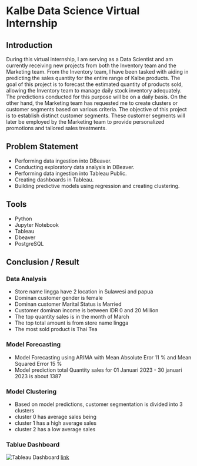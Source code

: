 # Kalbe Data Science Virtual Internship

## Introduction
During this virtual internship, I am serving as a Data Scientist and am currently receiving new projects from both the Inventory team and the Marketing team.
From the Inventory team, I have been tasked with aiding in predicting the sales quantity for the entire range of Kalbe products. The goal of this project is to forecast the estimated quantity of products sold, allowing the Inventory team to manage daily stock inventory adequately. The predictions conducted for this purpose will be on a daily basis.
On the other hand, the Marketing team has requested me to create clusters or customer segments based on various criteria. The objective of this project is to establish distinct customer segments. These customer segments will later be employed by the Marketing team to provide personalized promotions and tailored sales treatments.

## Problem Statement
- Performing data ingestion into DBeaver.
- Conducting exploratory data analysis in DBeaver.
- Performing data ingestion into Tableau Public.
- Creating dashboards in Tableau.
- Building predictive models using regression and creating clustering.

## Tools
- Python
- Jupyter Notebook
- Tableau
- Dbeaver
- PostgreSQL

## Conclusion / Result
### Data Analysis
- Store name lingga have 2 location in Sulawesi and papua
- Dominan customer gender is female
- Dominan customer Marital Status is Married
- Customer dominan income is between IDR 0 and 20 Million
- The top quantity sales is in the month of March
- The top total amount is from store name lingga
- The most sold product is Thai Tea
### Model Forecasting
- Model Forecasting using ARIMA with Mean Absolute Eror 11 % and Mean Squared Error 15 %
- Model prediction total Quantity sales for 01 Januari 2023 - 30 januari 2023 is about 1387
### Model Clustering 
- Based on model predictions, customer segmentation is divided into 3 clusters
- cluster 0 has average sales being
- cluster 1 has a high average sales
- cluster 2 has a low average sales 

### Tablue Dashboard 
![Tableau Dashboard ](https://github.com/siharp/Kalbe_Data_science_virtual_internship/blob/main/image/Screenshot%202023-10-21%20224523.png)
[link](https://public.tableau.com/views/KalbeNutritionalSalesDashboard/Dashboard1?:language=en-US&:display_count=n&:origin=viz_share_link)
